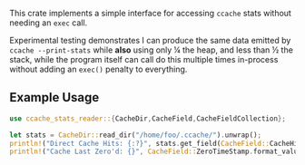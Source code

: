 This crate implements a simple interface for accessing `ccache` stats
without needing an `exec` call.

Experimental testing demonstrates I can produce the same data emitted by
`ccache --print-stats` while **also** using only ¼ the heap, and less
than ½ the stack, while the program itself can call do this multiple
times in-process without adding an `exec()` penalty to everything.

## Example Usage

```rust
use ccache_stats_reader::{CacheDir,CacheField,CacheFieldCollection};

let stats = CacheDir::read_dir("/home/foo/.ccache/").unwrap();
println!("Direct Cache Hits: {:?}", stats.get_field(CacheField::CacheHitDir));
println!("Cache Last Zero'd: {}", CacheField::ZeroTimeStamp.format_value( stats.get_field(CacheField::ZeroTimeStamp)));
```
